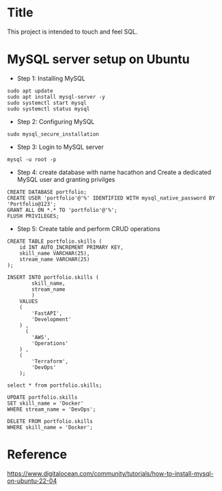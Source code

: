 # Title
This project is intended to touch and feel SQL.

# MySQL server setup on Ubuntu
* Step 1: Installing MySQL
```
sudo apt update
sudo apt install mysql-server -y
sudo systemctl start mysql
sudo systemctl status mysql
```
* Step 2: Configuring MySQL
```
sudo mysql_secure_installation
```
* Step 3: Login to MySQL server
```
mysql -u root -p
```
* Step 4: create database with name hacathon and Create a dedicated MySQL user and granting privilges
```
CREATE DATABASE portfolio;
CREATE USER 'portfolio'@'%' IDENTIFIED WITH mysql_native_password BY 'Portfolio@123';
GRANT ALL ON *.* TO 'portfolio'@'%';
FLUSH PRIVILEGES;
```
* Step 5: Create table and perform CRUD operations
```
CREATE TABLE portfolio.skills (
    id INT AUTO_INCREMENT PRIMARY KEY,
    skill_name VARCHAR(25),
    stream_name VARCHAR(25)
);
```
```				
INSERT INTO portfolio.skills (
	    skill_name,
	    stream_name
	    )
	VALUES
	(
	    'FastAPI', 
	    'Development'
	) ,
	  (
	    'AWS', 
	    'Operations'
	) ,
	(
	    'Terraform', 
	    'DevOps'
	);
```
```
select * from portfolio.skills;
```
```
UPDATE portfolio.skills
SET skill_name = 'Docker'
WHERE stream_name = 'DevOps';
```
```
DELETE FROM portfolio.skills
WHERE skill_name = 'Docker';
```
# Reference
https://www.digitalocean.com/community/tutorials/how-to-install-mysql-on-ubuntu-22-04
